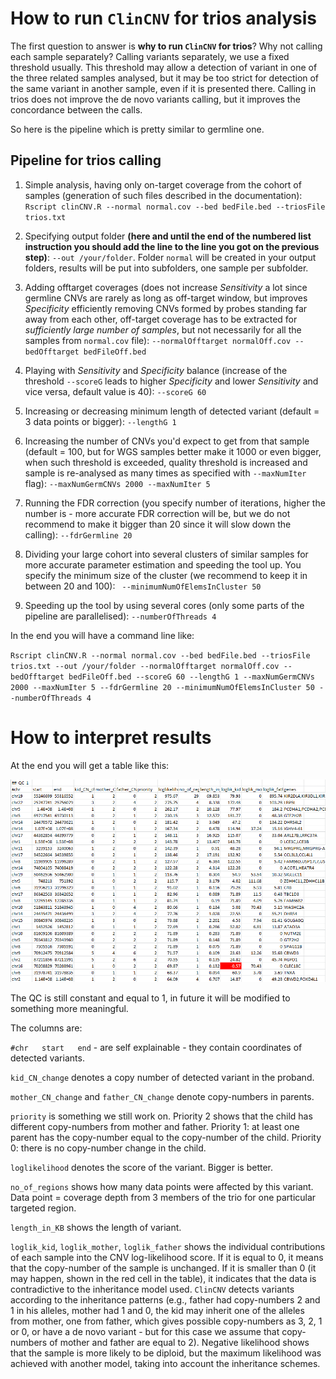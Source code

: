 # How to run `ClinCNV` for trios analysis

The first question to answer is __why to run `ClinCNV` for trios__? Why not calling each sample separately? Calling variants separately, we use a fixed threshold usually. This threshold may allow a detection of variant in one of the three related samples analysed, but it may be too strict for detection of the same variant in another sample, even if it is presented there. Calling in trios does not improve the de novo variants calling, but it improves the concordance between the calls.

So here is the pipeline which is pretty similar to germline one.

## Pipeline for trios calling

1. Simple analysis, having only on-target coverage from the cohort of samples (generation of such files described in the documentation):
`Rscript clinCNV.R --normal normal.cov --bed bedFile.bed --triosFile trios.txt`

2. Specifying output folder **(here and until the end of the numbered list instruction you should add the line to the line you got on the previous step)**:
`--out /your/folder`. Folder `normal` will be created in your output folders, results will be put into subfolders, one sample per subfolder.

3. Adding offtarget coverages (does not increase _Sensitivity_ a lot since germline CNVs are rarely as long as off-target window, but improves _Specificity_ efficiently removing CNVs formed by probes standing far away from each other, off-target coverage has to be extracted for *sufficiently large number of samples*, but not necessarily for all the samples from `normal.cov` file):
`--normalOfftarget normalOff.cov --bedOfftarget bedFileOff.bed`

4. Playing with _Sensitivity_ and _Specificity_ balance (increase of the threshold `--scoreG` leads to higher _Specificity_ and lower _Sensitivity_ and vice versa, default value is 40):
`--scoreG 60`

5. Increasing or decreasing minimum length of detected variant (default = 3 data points or bigger):
`--lengthG 1`

6. Increasing the number of CNVs you'd expect to get from that sample (default = 100, but for WGS samples better make it 1000 or even bigger, when such threshold is exceeded, quality threshold is increased and sample is re-analysed as many times as specified with `--maxNumIter` flag):
`--maxNumGermCNVs 2000 --maxNumIter 5`

7. Running the FDR correction (you specify number of iterations, higher the number is - more accurate FDR correction will be, but we do not recommend to make it bigger than 20 since it will slow down the calling):
`--fdrGermline 20`

8. Dividing your large cohort into several clusters of similar samples for more accurate parameter estimation and speeding the tool up. You specify the minimum size of the cluster (we recommend to keep it in between 20 and 100):
` --minimumNumOfElemsInCluster 50`

9. Speeding up the tool by using several cores (only some parts of the pipeline are parallelised):
`--numberOfThreads 4`

In the end you will have a command line like:

`Rscript clinCNV.R --normal normal.cov --bed bedFile.bed --triosFile trios.txt --out /your/folder --normalOfftarget normalOff.cov --bedOfftarget bedFileOff.bed --scoreG 60 --lengthG 1 --maxNumGermCNVs 2000 --maxNumIter 5 --fdrGermline 20 --minimumNumOfElemsInCluster 50 --numberOfThreads 4`



# How to interpret results

At the end you will get a table like this:

![Table with results][table_of_results]

The QC is still constant and equal to 1, in future it will be modified to something more meaningful.

The columns are:

`#chr	start	end` - are self explainable - they contain coordinates of detected variants.

`kid_CN_change` denotes a copy number of detected variant in the proband.

`mother_CN_change` and `father_CN_change` denote copy-numbers in parents.

`priority` is something we still work on. Priority 2 shows that the child has different copy-numbers from mother and father. Priority 1: at least one parent has the copy-number equal to the copy-number of the child. Priority 0: there is no copy-number change in the child.

`loglikelihood` denotes the score of the variant. Bigger is better.

`no_of_regions` shows how many data points were affected by this variant. Data point = coverage depth from 3 members of the trio for one particular targeted region.

`length_in_KB` shows the length of variant.

`loglik_kid`,  `loglik_mother`, `loglik_father` shows the individual contributions of each sample into the CNV log-likelihood score. If it is equal to 0, it means that the copy-number of the sample is unchanged. If it is smaller than 0 (it may happen, shown in the red cell in the table), it indicates that the data is contradictive to the inheritance model used. `ClinCNV` detects variants according to the inheritance patterns (e.g., father had copy-numbers 2 and 1 in his alleles, mother had 1 and 0, the kid may inherit one of the alleles from mother, one from father, which gives possible copy-numbers as 3, 2, 1 or 0, or have a de novo variant - but for this case we assume that copy-numbers of mother and father are equal to 2). Negative likelihood shows that the sample is more likely to be diploid, but the maximum likelihood was achieved with another model, taking into account the inheritance schemes.


[table_of_results]: https://github.com/imgag/ClinCNV/raw/master/doc/images/trios_report.PNG "Table with results"